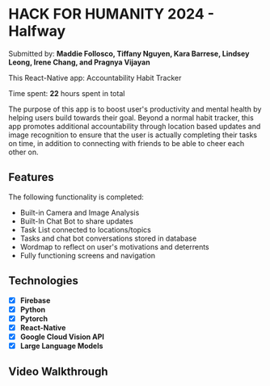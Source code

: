 # HACK FOR HUMANITY 2024 - Halfway

Submitted by: **Maddie Follosco, Tiffany Nguyen, Kara Barrese, Lindsey Leong, Irene Chang, and Pragnya Vijayan**

This React-Native app: Accountability Habit Tracker

Time spent: **22** hours spent in total

The purpose of this app is to boost user's productivity and mental health by helping users build towards their goal. Beyond a normal habit tracker, this app promotes additional accountability through location based updates and image recognition to ensure that the user is actually completing their tasks on time, in addition to connecting with friends to be able to cheer each other on.

## Features
The following functionality is completed:
- Built-in Camera and Image Analysis
- Built-In Chat Bot to share updates
- Task List connected to locations/topics
- Tasks and chat bot conversations stored in database
- Wordmap to reflect on user's motivations and deterrents
- Fully functioning screens and navigation

## Technologies
- [X] **Firebase**
- [X] **Python**
- [X] **Pytorch**
- [X] **React-Native**
- [X] **Google Cloud Vision API**
- [X] **Large Language Models**

## Video Walkthrough
